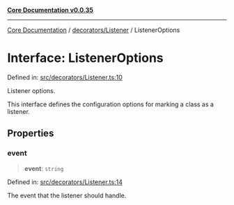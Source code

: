 [**Core Documentation v0.0.35**](../../../README.md)

***

[Core Documentation](../../../modules.md) / [decorators/Listener](../README.md) / ListenerOptions

# Interface: ListenerOptions

Defined in: [src/decorators/Listener.ts:10](https://github.com/stonemjs/core/blob/c9d95b58ccfb8efcaba0bed7bbf19084836cc28d/src/decorators/Listener.ts#L10)

Listener options.

This interface defines the configuration options for marking a class as a listener.

## Properties

### event

> **event**: `string`

Defined in: [src/decorators/Listener.ts:14](https://github.com/stonemjs/core/blob/c9d95b58ccfb8efcaba0bed7bbf19084836cc28d/src/decorators/Listener.ts#L14)

The event that the listener should handle.
